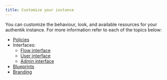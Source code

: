 ```yaml
---
title: Customize your instance
---
```


You can customize the behaviour, look, and available resources for your authentik instance. For more information refer to each of the topics below:

- [Policies](./policies/working_with_policies.md)
- Interfaces:
    - [Flow interface](./interfaces/flow)
    - [User interface](./interfaces/user)
    - [Admin interface](./interfaces/admin)
- [Blueprints](./blueprints/index.mdx)
- [Branding](./branding.md)

